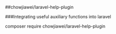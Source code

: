 ##chowjiawei/laravel-help-plugin

###Integrating useful auxiliary functions into laravel


composer require chowjiawei/laravel-help-plugin